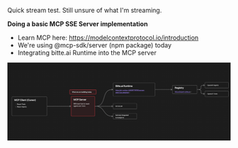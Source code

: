 Quick stream test. Still unsure of what I'm streaming. 

**Doing a basic MCP SSE Server implementation**
- Learn MCP here: https://modelcontextprotocol.io/introduction
- We're using @mcp-sdk/server (npm package) today
- Integrating bitte.ai Runtime into the MCP server


![2025-03-10_0.png](2025-03-10_0.png)